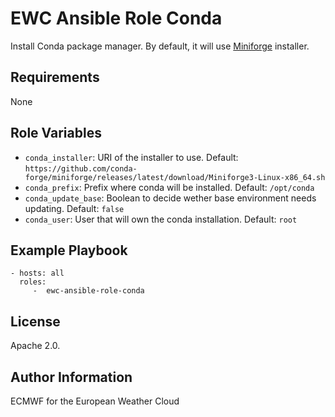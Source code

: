 EWC Ansible Role Conda
======================

Install Conda package manager. By default, it will use [Miniforge](https://github.com/conda-forge/miniforge) installer.

Requirements
------------
None

Role Variables
--------------
 - `conda_installer`: URI of the installer to use. Default: `https://github.com/conda-forge/miniforge/releases/latest/download/Miniforge3-Linux-x86_64.sh`
 - `conda_prefix`: Prefix where conda will be installed. Default: `/opt/conda`
 - `conda_update_base`: Boolean to decide wether base environment needs updating. Default: `false`
 - `conda_user`: User that will own the conda installation. Default: `root`

Example Playbook
----------------

    - hosts: all
      roles:
         -  ewc-ansible-role-conda

License
-------

Apache 2.0.

Author Information
------------------

ECMWF for the European Weather Cloud